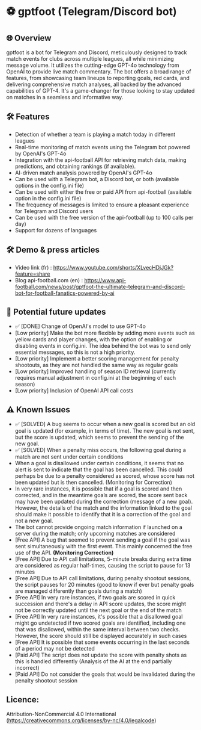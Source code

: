 # ⚽ gptfoot (Telegram/Discord bot)

## 🌐 Overview
gptfoot is a bot for Telegram and Discord, meticulously designed to track match events for clubs across multiple leagues, all while minimizing message volume. It utilizes the cutting-edge GPT-4o technology from OpenAI to provide live match commentary. The bot offers a broad range of features, from showcasing team lineups to reporting goals, red cards, and delivering comprehensive match analyses, all backed by the advanced capabilities of GPT-4. It's a game-changer for those looking to stay updated on matches in a seamless and informative way.

## 🛠 Features
* Detection of whether a team is playing a match today in different leagues
* Real-time monitoring of match events using the Telegram bot powered by OpenAI's GPT-4o
* Integration with the api-football API for retrieving match data, making predictions, and obtaining rankings (if available).
* AI-driven match analysis powered by OpenAI's GPT-4o
* Can be used with a Telegram bot, a Discord bot, or both (available options in the config.ini file)
* Can be used with either the free or paid API from api-football (available option in the config.ini file)
* The frequency of messages is limited to ensure a pleasant experience for Telegram and Discord users
* Can be used with the free version of the api-football (up to 100 calls per day)
* Support for dozens of languages 

## 🛠 Demo & press articles
* Video link (fr) : https://www.youtube.com/shorts/XLvecHDjJGk?feature=share
* Blog api-football.com (en) : https://www.api-football.com/news/post/gptfoot-the-ultimate-telegram-and-discord-bot-for-football-fanatics-powered-by-ai 

## 🌟 Potential future updates
* ✅ [DONE] Change of OpenAI's model to use GPT-4o 
* [Low priority] Make the bot more flexible by adding more events such as yellow cards and player changes, with the option of enabling or disabling events in config.ini. The idea behind the bot was to send only essential messages, so this is not a high priority.
* [Low priority] Implement a better scoring management for penalty shootouts, as they are not handled the same way as regular goals
* [Low priority] Improved handling of season ID retrieval (currently requires manual adjustment in config.ini at the beginning of each season)
* [Low priority] Inclusion of OpenAI API call costs

## ⚠ Known Issues
* ✅ [SOLVED] A bug seems to occur when a new goal is scored but an old goal is updated (for example, in terms of time). The new goal is not sent, but the score is updated, which seems to prevent the sending of the new goal.
* ✅ [SOLVED] When a penalty miss occurs, the following goal during a match are not sent under certain conditions 
* When a goal is disallowed under certain conditions, it seems that no alert is sent to indicate that the goal has been cancelled. This could perhaps be due to a penalty considered as scored, whose score has not been updated but is then cancelled. (Monitoring for Correction)
* In very rare instances, it is possible that if a goal is scored and then corrected, and in the meantime goals are scored, the score sent back may have been updated during the correction (message of a new goal). However, the details of the match and the information linked to the goal should make it possible to identify that it is a correction of the goal and not a new goal.
* The bot cannot provide ongoing match information if launched on a server during the match; only upcoming matches are considered
* [Free API] A bug that seemed to prevent sending a goal if the goal was sent simultaneously with the first event. This mainly concerned the free use of the API. **(Monitoring Correction)**
*  [Free API] Due to API call limitations, 5-minute breaks during extra time are considered as regular half-times, causing the script to pause for 13 minutes
* [Free API] Due to API call limitations, during penalty shootout sessions, the script pauses for 20 minutes (good to know if ever but penalty goals are managed differently than goals during a match)
* [Free API] In very rare instances, if two goals are scored in quick succession and there's a delay in API score updates, the score might not be correctly updated until the next goal or the end of the match
* [Free API] In very rare instances, it's possible that a disallowed goal might go undetected if two scored goals are identified, including one that was disallowed, within the same interval between two checks. However, the score should still be displayed accurately in such cases
* [Free API] It is possible that some events occurring in the last seconds of a period may not be detected
* [Paid API] The script does not update the score with penalty shots as this is handled differently (Analysis of the AI at the end partially incorrect)
* [Paid API] Do not consider the goals that would be invalidated during the penalty shootout session


## Licence:
Attribution-NonCommercial 4.0 International (https://creativecommons.org/licenses/by-nc/4.0/legalcode) 
